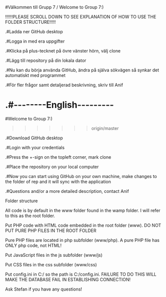 ﻿#Välkommen till Grupp 7 / Welcome to Group 7:)

!!!!!!PLEASE SCROLL DOWN TO SEE EXPLANATION OF HOW TO USE THE FOLDER STRUCTURE!!!!!

.#Ladda ner GitHub desktop

.#Logga in med era uppgifter 

.#Klicka på plus-tecknet på övre vänster hörn, välj clone

.#Lägg till repository på din lokala dator

.#Nu kan du börja använda GitHub, ändra på själva sökvägen så synkar det automatiskt med programmet

.#För fler frågor samt detaljerad beskrivning, skriv till Anif

.#--------English---------
=======
﻿#Welcome to Group 7:)
>>>>>>> origin/master

.#Download GitHub desktop

.#Login with your credentials

.#Press the +-sign on the topleft corner, mark clone

.#Place the repository on your local computer

.#Now you can start using GitHub on your own machine, make changes to the folder of rep and it will sync with the application

.#Questions and/or a more detailed description, contact Anif


Folder structure

All code is by default in the www folder found in the wamp folder. I will refer to this as the root folder.

Put PHP code with HTML code embedded in the root folder (www). DO NOT PUT PURE PHP FILES IN THE ROOT FOLDER

Pure PHP files are located in php subfolder (www/php). A pure PHP file has ONLY php code, not HTML!

Put JavaScript files in the js subfolder (www/js)

Put CSS files in the css subfolder (www/css)

Put config.ini in C:/ so the path is C:/config.ini. FAILURE TO DO THIS WILL MAKE THE DATABASE FAIL IN ESTABLISHING CONNECTION!

Ask Stefan if you have any questions!
